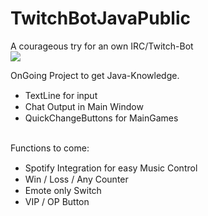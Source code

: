 # TwitchBotJavaPublic
A courageous try for an own IRC/Twitch-Bot
<br>
<img src="https://i.imgur.com/YDPox2L.png">

OnGoing Project to get Java-Knowledge.
<ul>
  <li>TextLine for input <img src="https://img.icons8.com/doodle/2x/checkmark.png" height="15px"></li>
  <li>Chat Output in Main Window <img src="https://img.icons8.com/doodle/2x/checkmark.png" height="15px"></li>
  <li>QuickChangeButtons for MainGames <img src="https://img.icons8.com/doodle/2x/checkmark.png"height="15px"></li>
</ul>
<br>
Functions to come:
<ul>
  <li>Spotify Integration for easy Music Control<img src="https://img.icons8.com/fluency/2x/progress-indicator.png" height="15px"></li>
  <li>Win / Loss / Any Counter <img src="https://img.icons8.com/fluency/2x/progress-indicator.png" height="15px"></li>
  <li>Emote only Switch <img src="https://img.icons8.com/fluency/2x/progress-indicator.png" height="15px"></li>
  <li>VIP / OP Button <img src="https://img.icons8.com/fluency/2x/progress-indicator.png" height="15px"></li>
</ul>

